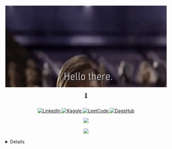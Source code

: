 <p align="center">
  <img src="img/hello.gif" alt="Banner" height='256px' width="800px">
</p>

<a href="https://huggingface.co/r3tr0quan">
  <p align="center">
    <b>🤗</b>
  </p>
</a>

<p align="center">
<br>
    <a href="https://www.linkedin.com/in/joshua-rwanda-a902b51a6">
        <img src="https://img.shields.io/badge/LinkedIn-purple?style=flat-square&logo=linkedin" alt="LinkedIn">
    </a>
    <a href="https://www.kaggle.com/joshuarwanda">
        <img src="https://img.shields.io/badge/Kaggle-purple?style=flat-square&logo=kaggle" alt="Kaggle">
    </a>
    <a href="https://leetcode.com/joshuarwanda/">
        <img src="https://img.shields.io/badge/LeetCode-purple?style=flat-square&logo=LeetCode" alt="LeetCode">
    </a>
     <a href="https://dagshub.com/R3TR0Quan">
        <img src="https://img.shields.io/badge/DagsHub-purple?style=flat-square&logo=dagshub" alt="DagsHub">
    </a>

<p>





<p align="center">
  <a href="https://github.com/R3TR0Quan">
    <img src="https://komarev.com/ghpvc/?username=Ramatich&color=blue&style=flat)" />
  </a>
</p>

<p align="center">
  <img src="https://github-readme-stats.vercel.app/api?username=R3TR0Quan&show_icons=true&theme=dark">
</p>

<p align="center">
<details>
  <a href="https://github.com/R3TR0Quan">
    <img src="http://github-profile-summary-cards.vercel.app/api/cards/profile-details?username=R3TR0Quan&theme=transparent" />
  </a>
  <a href="https://github.com/R3TR0Quan">
    <img src="https://github-readme-streak-stats.herokuapp.com/?user=R3TR0Quan&hide_border=true&card_width=338&theme=transparent" />
  </a>
  <a href="https://github.com/R3TR0Quan">
    <img src="http://github-profile-summary-cards.vercel.app/api/cards/stats?username=R3TR0Quan&theme=transparent" />
  </a>
  <a href="https://github.com/R3TR0Quan">
    <img src="https://github-readme-stats.vercel.app/api/top-langs/?username=R3TR0Quan&langs_count=9&exclude_repo=&hide=layout=default&card_width=699&hide_border=true&theme=transparent" />
  </a>
</p>
</details>
<!-- ![GitHub Grade](https://github-readme-stats.vercel.app/api?username=R3TR0Quan&show_icons=true&theme=dark) -->

